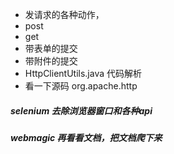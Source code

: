 * 发请求的各种动作，
* post
* get
* 带表单的提交
* 带附件的提交
* HttpClientUtils.java 代码解析
* 看一下源码 org.apache.http

#####  selenium 去除浏览器窗口和各种api
#####  webmagic 再看看文档，把文档爬下来


